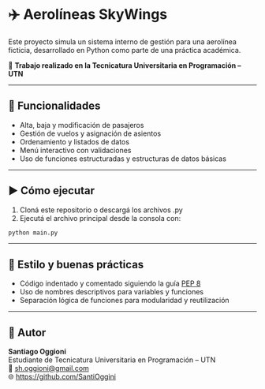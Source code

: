 # ✈️ Aerolíneas SkyWings

Este proyecto simula un sistema interno de gestión para una aerolínea ficticia, desarrollado en Python como parte de una práctica académica.

📌 **Trabajo realizado en la Tecnicatura Universitaria en Programación – UTN**

---

## 🧩 Funcionalidades

- Alta, baja y modificación de pasajeros
- Gestión de vuelos y asignación de asientos
- Ordenamiento y listados de datos
- Menú interactivo con validaciones
- Uso de funciones estructuradas y estructuras de datos básicas

---

## ▶️ Cómo ejecutar

1. Cloná este repositorio o descargá los archivos .py  
2. Ejecutá el archivo principal desde la consola con:

```bash
python main.py
```

---

## 🧹 Estilo y buenas prácticas

- Código indentado y comentado siguiendo la guía [PEP 8](https://peps.python.org/pep-0008/)  
- Uso de nombres descriptivos para variables y funciones  
- Separación lógica de funciones para modularidad y reutilización 

---

## 👤 Autor

**Santiago Oggioni**  
Estudiante de Tecnicatura Universitaria en Programación – UTN  
📧 sh.oggioni@gmail.com  
🌐 https://github.com/SantiOggini
